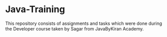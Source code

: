 # Java-Training
This repository consists of assignments and tasks which were done during the Developer course taken by Sagar from JavaByKiran Academy.
